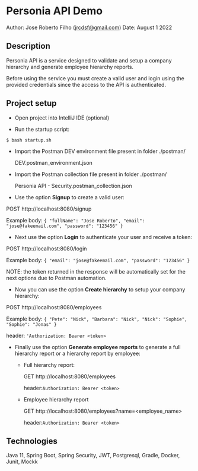 # Personia API Demo

Author: Jose Roberto Filho (jrcdsf@gmail.com)
Date: August 1 2022

## Description

Personia API is a service designed to validate and setup a company hierarchy and generate employee hierarchy reports.

Before using the service you must create a valid user and login using the provided credentials since the access to the 
API is authenticated.


## Project setup

- Open project into IntelliJ IDE (optional)

- Run the startup script:

`$ bash startup.sh`

- Import the Postman DEV environment file present in folder ./postman/


    DEV.postman_environment.json


- Import the Postman collection file present in folder ./postman/


    Personia API - Security.postman_collection.json


- Use the option **Signup** to create a valid user:

POST http://localhost:8080/signup

Example body:
`{
"fullName": "Jose Roberto",
"email": "jose@fakeemail.com",
"password": "123456"
}`

- Next use the option **Login** to authenticate your user and receive a token:

POST http://localhost:8080/login

Example body:
`{
"email": "jose@fakeemail.com",
"password": "123456"
}`

NOTE: the token returned in the response will be automatically set for the next options due to Postman automation.

- Now you can use the option **Create hierarchy** to setup your company hierarchy:

POST http://localhost:8080/employees

Example body: 
`{
"Pete": "Nick",
"Barbara": "Nick",
"Nick": "Sophie",
"Sophie": "Jonas"
}`

header: 
`'Authorization: Bearer <token>`

- Finally use the option **Generate employee reports** to generate a full hierarchy report or a hierarchy report by employee:
  - Full hierarchy report:

    GET http://localhost:8080/employees
  
    header:`Authorization: Bearer <token>`
  - Employee hierarchy report

    GET http://localhost:8080/employees?name=<employee_name>

    header:`Authorization: Bearer <token>`

    
## Technologies

Java 11, Spring Boot, Spring Security, JWT, Postgresql, Gradle, Docker, Junit, Mockk


